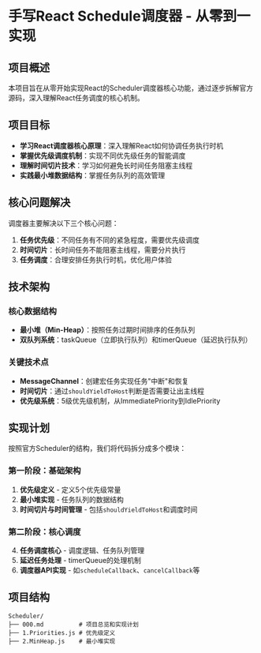 # 手写React Schedule调度器 - 从零到一实现

## 项目概述

本项目旨在从零开始实现React的Scheduler调度器核心功能，通过逐步拆解官方源码，深入理解React任务调度的核心机制。

## 项目目标

- **学习React调度器核心原理**：深入理解React如何协调任务执行时机
- **掌握优先级调度机制**：实现不同优先级任务的智能调度
- **理解时间切片技术**：学习如何避免长时间任务阻塞主线程
- **实践最小堆数据结构**：掌握任务队列的高效管理

## 核心问题解决

调度器主要解决以下三个核心问题：

1. **任务优先级**：不同任务有不同的紧急程度，需要优先级调度
2. **时间切片**：长时间任务不能阻塞主线程，需要分片执行
3. **任务调度**：合理安排任务执行时机，优化用户体验

## 技术架构

### 核心数据结构
- **最小堆（Min-Heap）**：按照任务过期时间排序的任务队列
- **双队列系统**：taskQueue（立即执行队列）和timerQueue（延迟执行队列）

### 关键技术点
- **MessageChannel**：创建宏任务实现任务"中断"和恢复
- **时间切片**：通过`shouldYieldToHost`判断是否需要让出主线程
- **优先级系统**：5级优先级机制，从ImmediatePriority到IdlePriority

## 实现计划

按照官方Scheduler的结构，我们将代码拆分成多个模块：

### 第一阶段：基础架构
1. **优先级定义** - 定义5个优先级常量
2. **最小堆实现** - 任务队列的数据结构
3. **时间切片与时间管理** - 包括`shouldYieldToHost`和调度时间

### 第二阶段：核心调度
4. **任务调度核心** - 调度逻辑、任务队列管理
5. **延迟任务处理** - timerQueue的处理机制
6. **调度器API实现** - 如`scheduleCallback`、`cancelCallback`等

## 项目结构

```
Scheduler/
├── 000.md          # 项目总览和实现计划
├── 1.Priorities.js # 优先级定义
├── 2.MinHeap.js    # 最小堆实现
  
```
